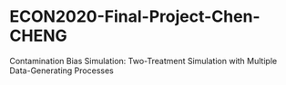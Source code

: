 # ECON2020-Final-Project-Chen-CHENG
Contamination Bias Simulation: Two-Treatment Simulation with Multiple Data-Generating Processes
